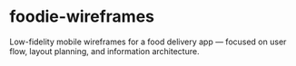 # foodie-wireframes
Low-fidelity mobile wireframes for a food delivery app — focused on user flow, layout planning, and information architecture.
